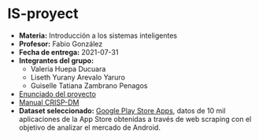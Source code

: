 # IS-proyect

- **Materia:** Introducción a los sistemas inteligentes
- **Profesor:** Fabio González
- **Fecha de entrega:** 2021-07-31
- **Integrantes del grupo:**
  - Valeria Huepa Ducuara
  - Liseth Yurany Arevalo Yaruro
  - Guiselle Tatiana Zambrano Penagos
- [Enunciado del proyecto](statement/Proyecto_Final.pdf)
- [Manual CRISP-DM](statement/Manual_CRISP_DM_de_IBM_SPSS_Modeler.pdf)
- **Dataset seleccionado:** [Google Play Store Apps](https://www.kaggle.com/lava18/google-play-store-apps), datos de 10 mil aplicaciones de la App Store obtenidas a través de web scraping con el objetivo de analizar el mercado de Android.
